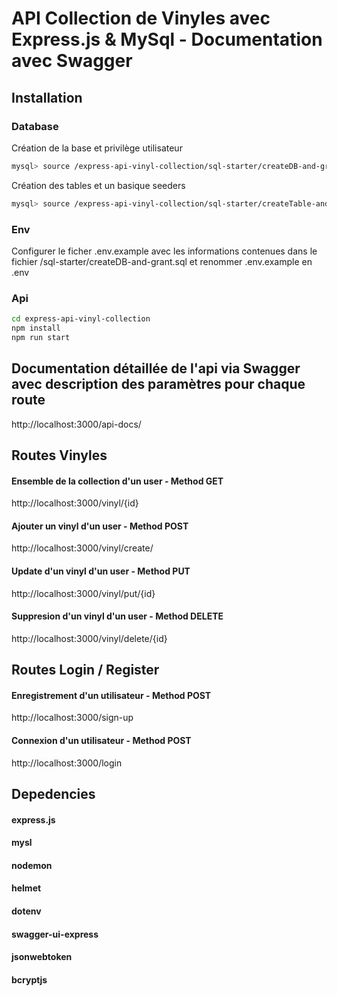# API Collection de Vinyles avec Express.js & MySql - Documentation avec Swagger

## Installation

### Database

Création de la base et privilège utilisateur 
```bash
mysql> source /express-api-vinyl-collection/sql-starter/createDB-and-grant.sql
```

Création des tables et un basique seeders
```bash
mysql> source /express-api-vinyl-collection/sql-starter/createTable-and-populate.sql
```


### Env

Configurer le ficher .env.example avec les informations contenues dans le fichier /sql-starter/createDB-and-grant.sql et renommer .env.example en .env
 

### Api

```bash
cd express-api-vinyl-collection
npm install
npm run start
```


## Documentation détaillée de l'api via Swagger avec description des paramètres pour chaque route
http://localhost:3000/api-docs/


## Routes Vinyles

#### Ensemble de la collection d'un user - Method GET 
http://localhost:3000/vinyl/{id}

#### Ajouter un vinyl d'un user - Method POST 
http://localhost:3000/vinyl/create/

#### Update d'un vinyl d'un user - Method PUT 
http://localhost:3000/vinyl/put/{id}

#### Suppresion d'un vinyl d'un user - Method DELETE 
http://localhost:3000/vinyl/delete/{id}

## Routes Login / Register

#### Enregistrement d'un utilisateur - Method POST 
http://localhost:3000/sign-up 

#### Connexion d'un utilisateur - Method POST 
http://localhost:3000/login





## Depedencies

#### express.js
#### mysl
#### nodemon
#### helmet 
#### dotenv
#### swagger-ui-express
#### jsonwebtoken
#### bcryptjs